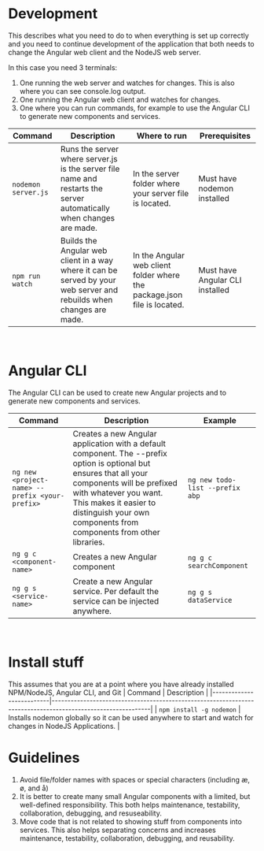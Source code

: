 # Development

This describes what you need to do to when everything is set up correctly and you need to continue development of the application that both needs to change the Angular web client and the NodeJS web server.

In this case you need 3 terminals:
1. One running the web server and watches for changes. This is also where you can see console.log output.
2. One running the Angular web client and watches for changes.
3. One where you can run commands, for example to use the Angular CLI to generate new components and services.

| Command            | Description                                                                                                          | Where to run                                                             | Prerequisites                   |
|--------------------|----------------------------------------------------------------------------------------------------------------------|--------------------------------------------------------------------------|---------------------------------|
| `nodemon server.js` | Runs the server where server.js is the server file name and restarts the server automatically when changes are made. | In the server folder where your server file is located.                  | Must have nodemon installed     |
| `npm run watch` | Builds the Angular web client in a way where it can be served by your web server and rebuilds when changes are made. | In the Angular web client folder where the package.json file is located. | Must have Angular CLI installed |
</br>

# Angular CLI

The Angular CLI can be used to create new Angular projects and to generate new components and services.

| Command                                      | Description                                                                                                                                                                                                                                                             | Example                       |
|----------------------------------------------|-------------------------------------------------------------------------------------------------------------------------------------------------------------------------------------------------------------------------------------------------------------------------|-------------------------------|
| `ng new <project-name> --prefix <your-prefix>` | Creates a new Angular application with a default component. The --prefix option is optional but ensures that all your components will be prefixed with whatever you want. This makes it easier to distinguish your own components from components from other libraries. | `ng new todo-list --prefix abp` |
| `ng g c <component-name>`                      | Creates a new Angular component                                                                                                                                                                                                                                         | `ng g c searchComponent`        |
| `ng g s <service-name>`                        | Create a new Angular service. Per default the service can be injected anywhere.                                                                                                                                                                                         | `ng g s dataService`             |
</br>


# Install stuff

This assumes that you are at a point where you have already installed NPM/NodeJS, Angular CLI, and Git
| Command                  | Description                                                                                                 |
|--------------------------|-------------------------------------------------------------------------------------------------------------|
| `npm install -g nodemon` | Installs nodemon globally so it can be used anywhere to start and watch for changes in NodeJS Applications. |
</br>


# Guidelines

1. Avoid file/folder names with spaces or special characters (including æ, ø, and å)
2. It is better to create many small Angular components with a limited, but well-defined responsibility. This both helps maintenance, testability, collaboration, debugging, and resuseability.
3. Move code that is not related to showing stuff from components into services. This also helps separating concerns and increases maintenance, testability, collaboration, debugging, and reusability.
